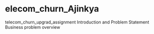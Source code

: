 # elecom_churn_Ajinkya
telecom_churn_upgrad_assignment Introduction and Problem Statement Business problem overview
